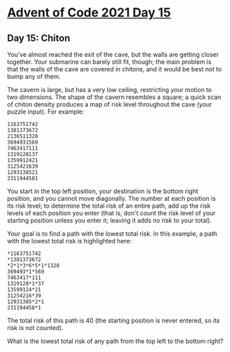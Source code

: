 # [Advent of Code 2021 Day 15](https://adventofcode.com/2021/day/15)

## Day 15: Chiton
You've almost reached the exit of the cave, but the walls are getting closer together. Your submarine can barely still fit, though; the main problem is that the walls of the cave are covered in chitons, and it would be best not to bump any of them.

The cavern is large, but has a very low ceiling, restricting your motion to two dimensions. The shape of the cavern resembles a square; a quick scan of chiton density produces a map of risk level throughout the cave (your puzzle input). For example:

```
1163751742
1381373672
2136511328
3694931569
7463417111
1319128137
1359912421
3125421639
1293138521
2311944581
```

You start in the top left position, your destination is the bottom right position, and you cannot move diagonally. The number at each position is its risk level; to determine the total risk of an entire path, add up the risk levels of each position you enter (that is, don't count the risk level of your starting position unless you enter it; leaving it adds no risk to your total).

Your goal is to find a path with the lowest total risk. In this example, a path with the lowest total risk is highlighted here:

```
*1163751742
*1381373672
*2*1*3*6*5*1*1328
369493*1*569
7463417*111
1319128*1*37
13599124*21
31254216*39
12931385*2*1
231194458*1
```

The total risk of this path is 40 (the starting position is never entered, so its risk is not counted).

What is the lowest total risk of any path from the top left to the bottom right?